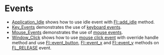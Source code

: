 # Events

* [Application_Idle](Application_Idle/README.md) shows how to use idle event with [Fl::add_idle](https://www.fltk.org/doc-1.3/classFl.html#a4e7a1b5d18c2f073238a8466a62a3e7a) method.
* [Key_Events](Key_Events/README.md) demonstrates the use of [keyboard events](https://www.fltk.org/doc-1.3/events.html#events_keyboard).
* [Mouse_Events](Mouse_Events/README.md) demonstrates the use of [mouse events](https://www.fltk.org/doc-1.3/events.html#events_mouse).
* [Window_Click](Window_Click/README.md) shows how to use [mouse click event](https://www.fltk.org/doc-1.3/events.html#events_mouse) with override handle method and use [Fl::event_button](https://www.fltk.org/doc-1.3/group__fl__events.html#ga7ae6d99ceb1a2afb8a1dc4455ac941cd), [Fl::event_x](https://www.fltk.org/doc-1.3/group__fl__events.html#ga91585fcbaa1e79f7452fd2d16a82136e) and [Fl::event_y](https://www.fltk.org/doc-1.3/group__fl__events.html#ga192a0c5a37f33b9d117a69f20977c2a1) methods on [FL_RELEASE](https://www.fltk.org/doc-1.3/events.html#events_fl_release) event.
